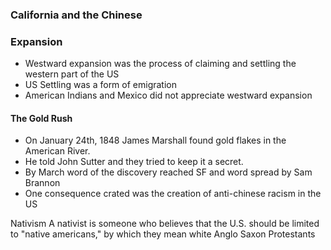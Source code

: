 ### California and the Chinese

### Expansion
- Westward expansion was the process of claiming and settling the western part of the US
- US Settling was a form of emigration
- American Indians and Mexico did not appreciate westward expansion

#### The Gold Rush
- On January 24th, 1848 James Marshall found gold flakes in the American River.
- He told John Sutter and they tried to keep it a secret.
- By March word of the discovery reached SF and word spread by Sam Brannon
- One consequence crated was the creation of anti-chinese racism in the US

Nativism
A nativist is someone who believes that the U.S. should be limited to "native americans," by which they mean white Anglo Saxon Protestants

